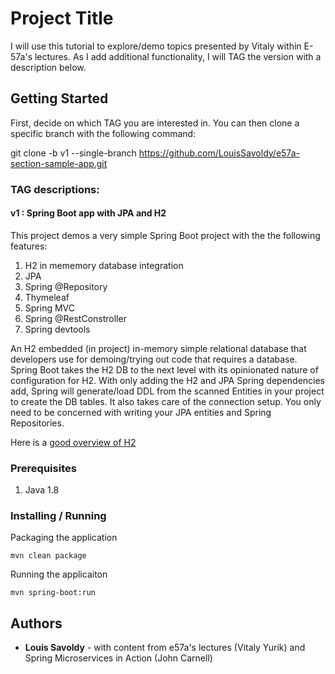 # Project Title

I will use this tutorial to explore/demo topics presented by Vitaly within E-57a's lectures.  As I add additional functionality, I will TAG the version with a description below.

## Getting Started

First, decide on which TAG you are interested in.  You can then clone a specific branch with the following command:

git clone -b v1 --single-branch https://github.com/LouisSavoldy/e57a-section-sample-app.git

### TAG descriptions:
#### v1 : Spring Boot app with JPA and H2
This  project demos a very simple Spring Boot project with the the following features:
1. H2 in mememory database integration
2. JPA
3. Spring @Repository
3. Thymeleaf
4. Spring MVC
5. Spring @RestConstroller
6. Spring devtools

An H2 embedded (in project) in-memory simple relational database that developers use for demoing/trying out code that requires a database.  Spring Boot takes the H2 DB to the next level with its opinionated nature of configuration for H2.  With only adding the H2 and JPA Spring dependencies add,  Spring will generate/load DDL from the scanned Entities in your project to create the DB tables.  It also takes care of the connection setup.  You only need to be concerned with writing your JPA entities and Spring Repositories.

Here is a [good overview of H2](http://www.springboottutorial.com/spring-boot-and-h2-in-memory-database)

### Prerequisites

1. Java 1.8

### Installing / Running

Packaging the application
```
mvn clean package
```

Running the applicaiton
```
mvn spring-boot:run
```
## Authors

* **Louis Savoldy** - with content from e57a's lectures (Vitaly Yurik) and Spring Microservices in Action (John Carnell)
